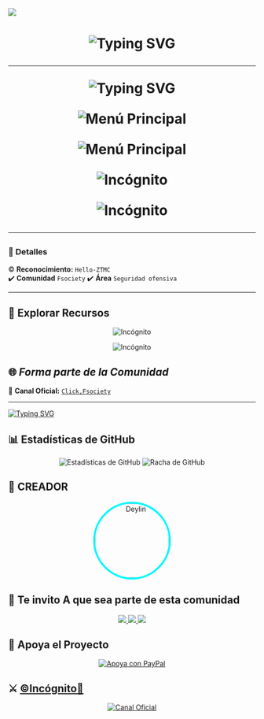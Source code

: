 <img src="https://capsule-render.vercel.app/api?type=blur&height=300&color=gradient&text=HELLO%20-ZT15&fontColor=C0C0C0&descAlignY=39&descSize=22&stroke=9&animation=scaleIn&fontSize=60&reversal=true"/>


<h1 align="center">
<img src="https://readme-typing-svg.herokuapp.com?font=Fira+Code&size=40&pause=500&color=00F711FF&center=true&vCenter=true&width=500&lines=❕️+Fsociety+❕️+" alt="Typing SVG">
</p>

---


<img src="https://readme-typing-svg.herokuapp.com?font=Fira+Code&size=20&pause=500&color=00F711FF&center=true&vCenter=true&width=500&lines=💻Te+apasiona+el+mundo+del+Hacking❗️+" alt="Typing SVG">


<p align="center">
  <img src="e9ea347d7bc199e10ac7f1592ce8abe5.gif" alt="Menú Principal">
</p>  

<p align="center">
  <img src="20250325_231611.gif" alt="Menú Principal">
</p>
<p align="center">
  <img src="ebfaca1b08a69438766ea422b10b3119.png" alt="Incógnito">
</p>
<p align="center">
  <img src="ebfaca1b08a69438766ea422b10b3119.png" alt="Incógnito">
</p>

---

### 📄 **Detalles**  
©️ **Reconocimiento:** `Hello-ZTMC`  
✔️ **Comunidad** `Fsociety`
✔️ **Área** `Seguridad ofensiva`

---
## 🚀 **Explorar Recursos**  
<p align="center">
  <img src="ebfaca1b08a69438766ea422b10b3119.png" alt="Incógnito">
</p>
<p align="center">
  <img src="ebfaca1b08a69438766ea422b10b3119.png" alt="Incógnito">
</p>


## 🌐 ***Forma parte de la Comunidad*** 

💬 **Canal Oficial:** [`Click,Fsociety`](https://whatsapp.com/channel/0029Vb6alsm2phHPH5rSuO2U)  

---

[![Typing SVG](https://readme-typing-svg.demolab.com?font=Fira+Code&pause=400&color=00CCFF&lines=+Proyectos+disponibles;WhatsApp++✅️)](https://git.io/typing-svg)  

## 📊 **Estadísticas de GitHub**

<p align="center">
  <img src="https://github-readme-stats.vercel.app/api?username=deylinqff&repo=Kirito-Bot-MD&show_icons=true&theme=radical&hide_border=true" alt="Estadísticas de GitHub">
  <img src="https://github-readme-streak-stats.herokuapp.com/?user=deylinqff&repo=Kirito-Bot-MD&theme=radical&hide_border=true" alt="Racha de GitHub">
</p>

## 🌟 **CREADOR**

<p align="center">
  <a href="https://github.com/hello-000-1/TIME" target="_blank">
    <img src="https://github.com/deylinqff.png" width="150" height="150" alt="Deylin" style="border-radius: 50%; border: 4px solid #00F7FF;"/>
  </a>
</p>

## 👑 **Te invito A que sea parte de esta comunidad**

<p align="center">
  <a href="https://github.com/Hello-ZT15">
    <img src="https://img.shields.io/badge/GitHub-Hello-181717?style=for-the-badge&logo=github">
  </a>
  <a href="https://wa.me/+51939467706?text=Fsociety">
    <img src="https://img.shields.io/badge/WhatsApp-Contactar-25D366?style=for-the-badge&logo=whatsapp">
  </a>
  <a href="mailto:zuritre25@gmail.com">
    <img src="https://img.shields.io/badge/Email-Enviame%20un%20un%20correo-EA4335?style=for-the-badge&logo=gmail">
  </a>
</p>

## 🎯 **Apoya el Proyecto**

<p align="center">
  <a href="zuritre25@gmail.com">
    <img src="https://img.shields.io/badge/Apoya mediante PayPal-000000?style=for-the-badge&logo=paypal&logoColor=white" alt="Apoya con PayPal" />
  </a>
</p>

## ⚔️ [©Incógnito📌](https://Wa.me/51939467706)

<p align="center">
  <a href="https://whatsapp.com/channel/0029Vb6alsm2phHPH5rSuO2U" target="_blank">
    <img src="https://img.shields.io/badge/©%20Powered%20By%20Time-000000?style=for-the-badge&logo=whatsapp&logoColor=white" alt="Canal Oficial">
  </a>
